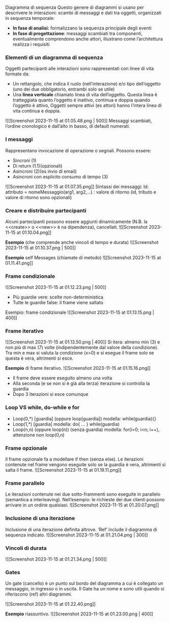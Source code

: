 Diagramma di sequenza
Questo genere di diagrammi si usano per descrivere le interazioni: scambi di messaggi e dati tra oggetti, organizzati in sequenza temporale:
- **In fase di analisi:** formalizzano la sequenza principale degli eventi
- **In fase di progettazione**: messaggi scambiati tra componenti, eventualmente comprendono anche attori, illustrano come l’architettura realizza i requisiti

### Elementi di un diagramma di sequenza
Oggetti partecipanti alle interazioni sono rappresentati con linee di vita formate da:
- Un rettangolo, che indica il ruolo (nell’interazione) e/o tipo dell’oggetto (uno dei due obbligatorio, entrambi solo se utile)
- Una **linea verticale** chiamato linea di vita dell’oggetto. Questa linea è tratteggiata quanto l’oggetto è inattivo, continua e doppia quando l’oggetto è attivo, Oggetti sempre attivi (es attori) hanno l’intera linea di vita continua e doppia.

![[Screenshot 2023-11-15 at 01.05.48.png | 500]]
Messaggi scambiati, l’ordine cronologico è dall’alto in basso, di default numerati.
### I messaggi
Rappresentano invocazione di operazione o segnali. Possono essere:
- Sincroni (1)
- Di return (1.1)(opzionali)
- Asincroni (2)(es invio di email)
- Asincroni con esplicito consumo di tempo (3)

![[Screenshot 2023-11-15 at 01.07.35.png]]
Sintassi dei messaggi: Id: attributo = nomeMessaggio(arg1, arg2,…) : valore di ritorno (id, tributo e valore di ritorno sono opzionali)

### Creare e distribuire partecipanti
Alcuni partecipanti possono essere aggiunti dinamicamente (N.B. la \<\<create>> o \<\<new>> è na dipendenza), cancellati.
![[Screenshot 2023-11-15 at 01.10.04.png]]

**Esempio** (che comprende anche vincoli di tempo e durata)
![[Screenshot 2023-11-15 at 01.10.37.png | 500]]

**Esempio** self Messages (chiamate di metodo)
![[Screenshot 2023-11-15 at 01.11.41.png]]
### Frame condizionale
![[Screenshot 2023-11-15 at 01.12.23.png | 500]]
- Più guardie vere: scelte non-deterministica
- Tutte le guardie false: il frame viene saltato

Esempio: frame condizionale
![[Screenshot 2023-11-15 at 01.13.15.png | 400]]
### Frame iterativo
![[Screenshot 2023-11-15 at 01.13.50.png | 400]]
Si itera: almeno min (3) e non più di max (7) volte (indipendentemente dal valore della condizione). Tra min e max si valuta la condizione (x>0) e si esegue il frame solo se questa è vera, altrimenti si esce.

**Esempio** di frame iterativo.
![[Screenshot 2023-11-15 at 01.15.16.png]]
- Il frame deve essere eseguito almeno una volta
- Alla seconda (e se non si è già alla terza) iterazione si controlla la guardia
- Dopo 3 iterazioni si esce comunque
### Loop VS while, do-while e for
- Loop(0,*) \[guardia\] (oppure loop\[guardia\]) modella: while(guardia){}
- Loop(1,*) \[guardia\] modella: do{ … } while(guardia)
- Loop(n,n) (oppure loop(n)) (senza guardia) modella: for(i=0; i<n; i++), attenzione non loop(0,n)
### Frame opzionale
Il frame opzionale fa a modellare if then (senza else). Le iterazioni contenute nel frame vengono eseguite solo se la guardia è vera, altrimenti si salta il frame.
![[Screenshot 2023-11-15 at 01.19.11.png]]
### Frame parallelo
Le iterazioni contenute nei due sotto-frammenti sono eseguite in parallelo (semantica a interleaving). Nell’esempio: le richieste dei due clienti possono arrivare in un ordine qualsiasi. 
![[Screenshot 2023-11-15 at 01.20.07.png]]
### Inclusione di una iterazione
Inclusione di una iterazione definita altrove. ‘Ref’ include il diagramma di sequenza indicato.
![[Screenshot 2023-11-15 at 01.21.04.png | 300]]
### Vincoli di durata
![[Screenshot 2023-11-15 at 01.21.34.png | 500]]
### Gates
Un gate (cancello) è un punto sul bordo del diagramma a cui è collegato un messaggio, in ingresso o in uscita. Il Gate ha un nome e sono utili quando si riferiscono (ref) altri diagrammi.

![[Screenshot 2023-11-15 at 01.22.40.png]]

**Esempio** riassuntivo.
![[Screenshot 2023-11-15 at 01.23.00.png | 400]]